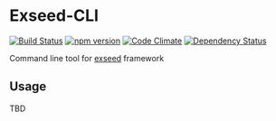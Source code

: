 # Exseed-CLI

[![Build Status](https://travis-ci.org/exseed/exseed-cli.svg?branch=master)](https://travis-ci.org/exseed/exseed-cli)
[![npm version](https://badge.fury.io/js/exseed-cli.svg)](https://badge.fury.io/js/exseed-cli)
[![Code Climate](https://codeclimate.com/github/exseed/exseed-cli/badges/gpa.svg)](https://codeclimate.com/github/exseed/exseed-cli)
[![Dependency Status](https://david-dm.org/exseed/exseed-cli.svg)](https://david-dm.org/exseed/exseed-cli)

Command line tool for [exseed](https://github.com/exseed/exseed) framework

## Usage

TBD
